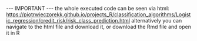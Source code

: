 --- IMPORTANT --- the whole executed code can be seen via html: https://piotrwieczorekk.github.io/projects_R/classification_algorithms/Logistic_regression/credit_risk/risk_class_prediction.html alternatively you can navigate to the html file and download it, or download the Rmd file and open it in R
